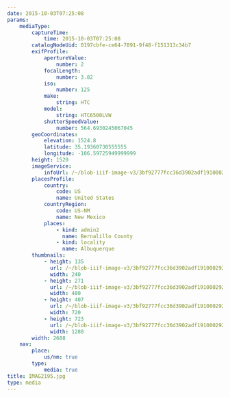 ```yaml
---
date: 2015-10-03T07:25:08
params:
    mediaType:
        captureTime:
            time: 2015-10-03T07:25:08
        catalogNodeUid: 0197cbfe-ce64-7891-9f48-f151313c34b7
        exifProfile:
            apertureValue:
                number: 2
            focalLength:
                number: 3.82
            iso:
                number: 125
            make:
                string: HTC
            model:
                string: HTC6500LVW
            shutterSpeedValue:
                number: 564.6930245067045
        geoCoordinates:
            elevation: 1524.8
            latitude: 35.19360730555555
            longitude: -106.59725949999999
        height: 1520
        imageService:
            infoUrl: /~/blob-iiif-image-v3/3bf92777fcc36d3902adf191000292339c8cd9941f1942f9f4fe6d9ca9b25167/info.json
        placesProfile:
            country:
                code: US
                name: United States
            countryRegion:
                code: US-NM
                name: New Mexico
            places:
                - kind: admin2
                  name: Bernalillo County
                - kind: locality
                  name: Albuquerque
        thumbnails:
            - height: 135
              url: /~/blob-iiif-image-v3/3bf92777fcc36d3902adf191000292339c8cd9941f1942f9f4fe6d9ca9b25167/full/240%2C135/0/default.jpg
              width: 240
            - height: 271
              url: /~/blob-iiif-image-v3/3bf92777fcc36d3902adf191000292339c8cd9941f1942f9f4fe6d9ca9b25167/full/480%2C271/0/default.jpg
              width: 480
            - height: 407
              url: /~/blob-iiif-image-v3/3bf92777fcc36d3902adf191000292339c8cd9941f1942f9f4fe6d9ca9b25167/full/720%2C407/0/default.jpg
              width: 720
            - height: 723
              url: /~/blob-iiif-image-v3/3bf92777fcc36d3902adf191000292339c8cd9941f1942f9f4fe6d9ca9b25167/full/1280%2C723/0/default.jpg
              width: 1280
        width: 2688
    nav:
        place:
            us/nm: true
        type:
            media: true
title: IMAG2195.jpg
type: media
---
```

